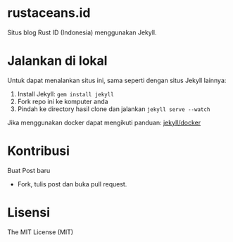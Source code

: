 # rustaceans.id
Situs blog Rust ID (Indonesia) menggunakan Jekyll.

# Jalankan di lokal
Untuk dapat menalankan situs ini, sama seperti dengan situs Jekyll lainnya:
1. Install Jekyll: `gem install jekyll`
2. Fork repo ini ke komputer anda
3. Pindah ke directory hasil clone dan jalankan `jekyll serve --watch`

Jika menggunakan docker dapat mengikuti panduan: [jekyll/docker](https://github.com/jekyll/docker/wiki/Usage:-Running)

# Kontribusi
Buat Post baru
- Fork, tulis post dan buka pull request.

# Lisensi

The MIT License (MIT)
